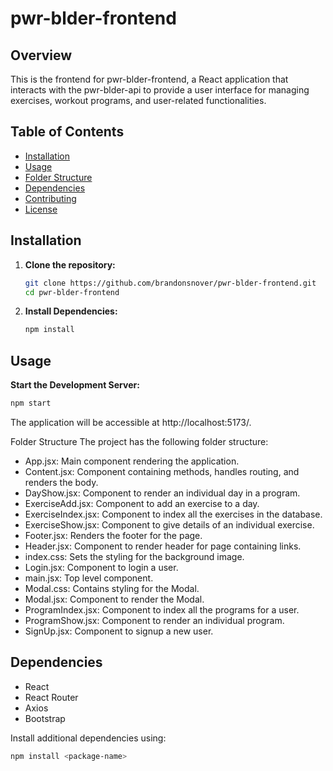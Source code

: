 # pwr-blder-frontend

## Overview

This is the frontend for pwr-blder-frontend, a React application that interacts with the pwr-blder-api to provide a user interface for managing exercises, workout programs, and user-related functionalities.

## Table of Contents

- [Installation](#installation)
- [Usage](#usage)
- [Folder Structure](#folder-structure)
- [Dependencies](#dependencies)
- [Contributing](#contributing)
- [License](#license)

## Installation

1. **Clone the repository:**

    ```bash
    git clone https://github.com/brandonsnover/pwr-blder-frontend.git
    cd pwr-blder-frontend
    ```

2. **Install Dependencies:**

    ```bash
    npm install
    ```

## Usage

**Start the Development Server:**

```bash
npm start
```
The application will be accessible at http://localhost:5173/.

Folder Structure
The project has the following folder structure:

- App.jsx: Main component rendering the application.
- Content.jsx: Component containing methods, handles routing, and renders the body.
- DayShow.jsx: Component to render an individual day in a program.
- ExerciseAdd.jsx: Component to add an exercise to a day.
- ExerciseIndex.jsx: Component to index all the exercises in the database.
- ExerciseShow.jsx: Component to give details of an individual exercise.
- Footer.jsx: Renders the footer for the page.
- Header.jsx: Component to render header for page containing links.
- index.css: Sets the styling for the background image.
- Login.jsx: Component to login a user.
- main.jsx: Top level component.
- Modal.css: Contains styling for the Modal.
- Modal.jsx: Component to render the Modal.
- ProgramIndex.jsx: Component to index all the programs for a user.
- ProgramShow.jsx: Component to render an individual program.
- SignUp.jsx: Component to signup a new user.

## Dependencies
- React
- React Router
- Axios
- Bootstrap

Install additional dependencies using:

```bash
npm install <package-name>
```

